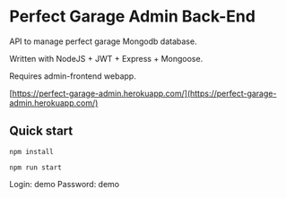 # Perfect Garage Admin Back-End

API to manage perfect garage Mongodb database.

Written with NodeJS + JWT + Express + Mongoose.

Requires admin-frontend webapp.

[https://perfect-garage-admin.herokuapp.com/](https://perfect-garage-admin.herokuapp.com/)

## Quick start

```
npm install
```
```
npm run start
```
Login: demo
Password: demo
